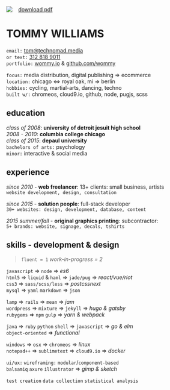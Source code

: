 
<img src='https://i.imgur.com/6GLw25um.jpg' style='float:left;margin-right:1rem;'>
<a href='//github.com/wommy/resume/raw/master/resume-2017_03_23.pdf' download>download pdf</a>

# TOMMY WILLIAMS

`email:` <a href='mailto:tom@technomad.media?subject="from resume"' rel='nofollow'>tom@technomad.media</a>  
`or text:` <a href="sms://+13128189011?body=This%20is%20why%20you%20should%20hire%20me." rel='nofollow'>312 818 9011</a>  
`portfolio:` <a href='//wommy.io'>wommy.io</a> & <a href='//github.com/wommy'>github.com/wommy</a>

`focus:` media distribution, digital publishing => ecommerce  
`location:` chicago <=> royal oak, mi => berlin  
`hobbies:` cycling, martial-arts, dancing, techno  
`built w/:` chromeos, cloud9.io, github, node, pugjs, scss

## education  
*class of 2008*: **university of detroit jesuit high school**  
*2008 - 2010*: **columbia college chicago**  
*class of 2015*: **depaul university**  
`bachelors of arts:` psychology  
`minor:` interactive & social media

## experience
*since 2010* - **web freelancer**: 13+ clients: small business, artists  
`website development, design, consultation`

*since 2015* - **solution people**: full-stack developer  
`30+ websites: design, development, database, content`

*2015 summer/fall* - **original graphics printing**: subcontractor:  
`5+ brands: website, signage, decals, tshirts`

## skills - development & design
> `fluent = 1`  *work-in-progress = 2* 

`javascript` => `node` => *es6*  
`html5` => `liquid` & `haml` => `jade/pug` => *react/vue/riot*  
`css3` => `sass/scss/less` => *postcssnext*  
`mysql` => `yaml` `markdown` => `json`

`lamp` => `rails` => `mean` => *jam*  
`wordpress` => `mixture` => `jekyll` => *hugo & gatsby*  
`rubygems` => `npm` `gulp` => *yarn & webpack*

`java` => `ruby` `python` `shell` => `javascript` => *go & elm*  
`object-oriented` => *functional*

`windows` => `osx` => `chromeos` => *linux*  
`notepad++` => `sublimetext` => `cloud9.io` => *docker*

`ui/ux:` `wireframing:` `modular`/`component-based`  
`balsamiq` `axure` `illustrator` => *gimp & sketch*

`test creation` `data collection` `statistical analysis`
